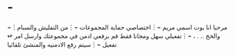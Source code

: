 # -
⌁︙مرحبا انا بوت اسمي مريم ⌁︙اختصاصي حماية المجموعات ⌁︙من التفليش والسبام والخخ .. . ، ⌁︙تفعيلي سهل ومجانا فقط قم برفعي ادمن في مجموعتك وارسل امر ↫ تفعيل ⌁︙سيتم رفع الادمنيه والمنشئ تلقائيا
